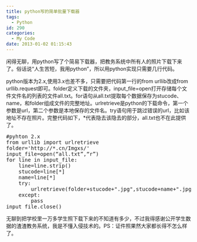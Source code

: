 ```yaml
---
title: python写的简单批量下载器
tags:
  - Python
id: 290
categories:
  - My Code
date: 2013-01-02 01:15:43
---
```


闲得无聊，用python写了个简易下载器，把教务系统中所有人的照片下载下来了。俗话说“人生苦短，我用python”，所以用python实现只需要几行代码。<!--more-->

python版本为2.x,使用3.x也差不多，只需要把代码第一行的from urllib改成from urllib.request即可。folder定义下载的文件夹，input_file=open打开存储每个文件文件名的列表的文件all.txt。for语句从all.txt提取每个数据保存为stucode、name，和folder组成文件的完整地址。urlretrieve是python的下载命令，第一个参数是url，第二个参数是本地保存的文件名。try语句用于跳过错误的url，比如该地址不存在照片。完整代码如下，*代表隐去该隐去的部分，all.txt也不在此提供了。
<pre class="brush:python; ">#pyhton 2.x
from urllib import urlretrieve
folder='http://*.cn/Imgxs/'
input_file=open(“all.txt”,“r”)
for line in input_file:
    line=line.strip()
    stucode=line[*]
    name=line[*]
    try:
        urlretrieve(folder+stucode+".jpg",stucode+name+".jpg")
    except:
        pass
input_file.close()
</pre>
无聊到把学校里一万多学生照下载下来的不知道有多少，不过我得感谢公开学生数据的渣渣教务系统，我是不懂入侵技术的。PS：证件照果然大家都长得不怎么样了。